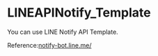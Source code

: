 # LINEAPINotify_Template
You can use LINE Notify API Template.

Reference:[notify-bot.line.me/ ](https://notify-bot.line.me/)
